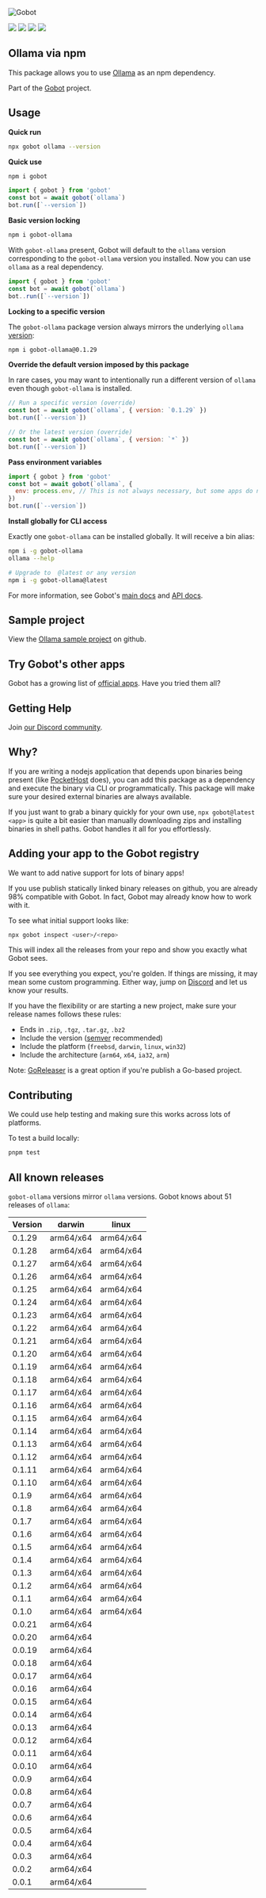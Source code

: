 ![Gobot](https://raw.githubusercontent.com/benallfree/gobot/v1.0.0-alpha.34/assets/gobot-banner-300x.png)

![](https://img.shields.io/npm/v/gobot-ollama) ![](https://img.shields.io/npm/dt/gobot-ollama) ![](https://img.shields.io/github/commit-activity/t/benallfree/gobot) ![](https://img.shields.io/github/stars/benallfree/gobot)

## Ollama via npm

This package allows you to use [Ollama](https://ollama.com/) as an npm dependency.

Part of the [Gobot](https://www.npmjs.com/package/gobot) project.

## Usage

**Quick run**

```bash
npx gobot ollama --version
```

**Quick use**

```bash
npm i gobot
```

```js
import { gobot } from 'gobot'
const bot = await gobot(`ollama`)
bot.run([`--version`])
```

**Basic version locking**

```bash
npm i gobot-ollama
```

With `gobot-ollama` present, Gobot will default to the `ollama` version corresponding to the `gobot-ollama` version you installed. Now you can use `ollama` as a real dependency.

```js
import { gobot } from 'gobot'
const bot = await gobot(`ollama`)
bot..run([`--version`])
```

**Locking to a specific version**

The `gobot-ollama` package version always mirrors the underlying `ollama` [version](#known-versions):

```bash
npm i gobot-ollama@0.1.29
```

**Override the default version imposed by this package**

In rare cases, you may want to intentionally run a different version of `ollama` even though `gobot-ollama` is installed.

```js
// Run a specific version (override)
const bot = await gobot(`ollama`, { version: `0.1.29` })
bot.run([`--version`])

// Or the latest version (override)
const bot = await gobot(`ollama`, { version: `*` })
bot.run([`--version`])
```

**Pass environment variables**

```js
import { gobot } from 'gobot'
const bot = await gobot(`ollama`, {
  env: process.env, // This is not always necessary, but some apps do need it
})
bot.run([`--version`])
```

**Install globally for CLI access**

Exactly one `gobot-ollama` can be installed globally. It will receive a bin alias:

```bash
npm i -g gobot-ollama
ollama --help

# Upgrade to  @latest or any version
npm i -g gobot-ollama@latest
```

For more information, see Gobot's [main docs](https://www.npmjs.com/package/gobot) and [API docs](https://github.com/benallfree/gobot/blob/v1.0.0-alpha.34/docs/readme.md).

## Sample project

View the [Ollama sample project](https://github.com/benallfree/gobot/tree/v1.0.0-alpha.34/src/apps/ollama/sample-project) on github.

## Try Gobot's other apps

Gobot has a growing list of [official apps](https://www.npmjs.com/package/gobot#official-gobot-apps). Have you tried them all?

## Getting Help

Join [our Discord community](https://discord.gg/977kMmFnXc).

## Why?

If you are writing a nodejs application that depends upon binaries being present (like [PocketHost](https://github.com/pockethost/pockethost) does), you can add this package as a dependency and execute the binary via CLI or programmatically. This package will make sure your desired external binaries are always available.

If you just want to grab a binary quickly for your own use, `npx gobot@latest <app>` is quite a bit easier than manually downloading zips and installing binaries in shell paths. Gobot handles it all for you effortlessly.

## Adding your app to the Gobot registry

We want to add native support for lots of binary apps!

If you use publish statically linked binary releases on github, you are already 98% compatible with Gobot. In fact, Gobot may already know how to work with it.

To see what initial support looks like:

```bash
npx gobot inspect <user>/<repo>
```

This will index all the releases from your repo and show you exactly what Gobot sees.

If you see everything you expect, you're golden. If things are missing, it may mean some custom programming. Either way, jump on [Discord](https://discord.gg/977kMmFnXc) and let us know your results.

If you have the flexibility or are starting a new project, make sure your release names follows these rules:

- Ends in `.zip`, `.tgz`, `.tar.gz`, `.bz2`
- Include the version ([semver](https://semver.org) recommended)
- Include the platform (`freebsd`, `darwin`, `linux`, `win32`)
- Include the architecture (`arm64`, `x64`, `ia32`, `arm`)

Note: [GoReleaser](https://goreleaser.com/) is a great option if you're publish a Go-based project.

## Contributing

We could use help testing and making sure this works across lots of platforms.

To test a build locally:

```bash
pnpm test
```

## All known releases

`gobot-ollama` versions mirror `ollama` versions. Gobot knows about 51 releases of `ollama`:

| Version | darwin    | linux     |
| ------- | --------- | --------- |
| 0.1.29  | arm64/x64 | arm64/x64 |
| 0.1.28  | arm64/x64 | arm64/x64 |
| 0.1.27  | arm64/x64 | arm64/x64 |
| 0.1.26  | arm64/x64 | arm64/x64 |
| 0.1.25  | arm64/x64 | arm64/x64 |
| 0.1.24  | arm64/x64 | arm64/x64 |
| 0.1.23  | arm64/x64 | arm64/x64 |
| 0.1.22  | arm64/x64 | arm64/x64 |
| 0.1.21  | arm64/x64 | arm64/x64 |
| 0.1.20  | arm64/x64 | arm64/x64 |
| 0.1.19  | arm64/x64 | arm64/x64 |
| 0.1.18  | arm64/x64 | arm64/x64 |
| 0.1.17  | arm64/x64 | arm64/x64 |
| 0.1.16  | arm64/x64 | arm64/x64 |
| 0.1.15  | arm64/x64 | arm64/x64 |
| 0.1.14  | arm64/x64 | arm64/x64 |
| 0.1.13  | arm64/x64 | arm64/x64 |
| 0.1.12  | arm64/x64 | arm64/x64 |
| 0.1.11  | arm64/x64 | arm64/x64 |
| 0.1.10  | arm64/x64 | arm64/x64 |
| 0.1.9   | arm64/x64 | arm64/x64 |
| 0.1.8   | arm64/x64 | arm64/x64 |
| 0.1.7   | arm64/x64 | arm64/x64 |
| 0.1.6   | arm64/x64 | arm64/x64 |
| 0.1.5   | arm64/x64 | arm64/x64 |
| 0.1.4   | arm64/x64 | arm64/x64 |
| 0.1.3   | arm64/x64 | arm64/x64 |
| 0.1.2   | arm64/x64 | arm64/x64 |
| 0.1.1   | arm64/x64 | arm64/x64 |
| 0.1.0   | arm64/x64 | arm64/x64 |
| 0.0.21  | arm64/x64 |           |
| 0.0.20  | arm64/x64 |           |
| 0.0.19  | arm64/x64 |           |
| 0.0.18  | arm64/x64 |           |
| 0.0.17  | arm64/x64 |           |
| 0.0.16  | arm64/x64 |           |
| 0.0.15  | arm64/x64 |           |
| 0.0.14  | arm64/x64 |           |
| 0.0.13  | arm64/x64 |           |
| 0.0.12  | arm64/x64 |           |
| 0.0.11  | arm64/x64 |           |
| 0.0.10  | arm64/x64 |           |
| 0.0.9   | arm64/x64 |           |
| 0.0.8   | arm64/x64 |           |
| 0.0.7   | arm64/x64 |           |
| 0.0.6   | arm64/x64 |           |
| 0.0.5   | arm64/x64 |           |
| 0.0.4   | arm64/x64 |           |
| 0.0.3   | arm64/x64 |           |
| 0.0.2   | arm64/x64 |           |
| 0.0.1   | arm64/x64 |           |
